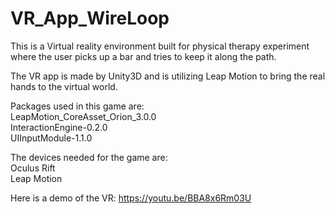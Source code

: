 # VR_App_WireLoop
This is a Virtual reality environment built for physical therapy experiment where the user picks up a bar and tries to keep it along the path.
  
The VR app is made by Unity3D and is utilizing Leap Motion to bring the real hands to the virtual world.
  
Packages used in this game are:  
LeapMotion_CoreAsset_Orion_3.0.0  
InteractionEngine-0.2.0  
UIInputModule-1.1.0  
  
The devices needed for the game are:  
Oculus Rift  
Leap Motion  
  
Here is a demo of the VR: https://youtu.be/BBA8x6Rm03U 
